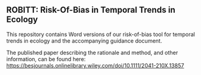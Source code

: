 ## ROBITT: Risk-Of-Bias in Temporal Trends in Ecology

This repository contains Word versions of our risk-of-bias tool for temporal trends in ecology and the accompanying guidance document.

The published paper describing the rationale and method, and other information, can be found here: 
https://besjournals.onlinelibrary.wiley.com/doi/10.1111/2041-210X.13857
